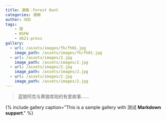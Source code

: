 ```yaml
---
title: 漫画：Forest Hunt
categories: 漫画
author: XED
tags: 
    - 狼
    - NSFW
    - d621-press
gallery:
  - url: /assets/images/fh/fh01.jpg
    image_path: /assets/images/fh/fh01.jpg
  - url: /assets/images/2.jpg
    image_path: /assets/images/2.jpg
  - url: /assets/images/2.jpg
    image_path: /assets/images/2.jpg
  - url: /assets/images/2.jpg
    image_path: /assets/images/2.jpg
---
```


> 蓝狼阿克与黄狼库珀的有爱故事……

{% include gallery caption="This is a sample gallery with 测试 **Markdown support**." %}
